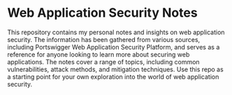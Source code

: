 # Web Application Security Notes

This repository contains my personal notes and insights on web application security. The information has been gathered from various sources, including Portswigger Web Application Security Platform, and serves as a reference for anyone looking to learn more about securing web applications. The notes cover a range of topics, including common vulnerabilities, attack methods, and mitigation techniques. Use this repo as a starting point for your own exploration into the world of web application security.

